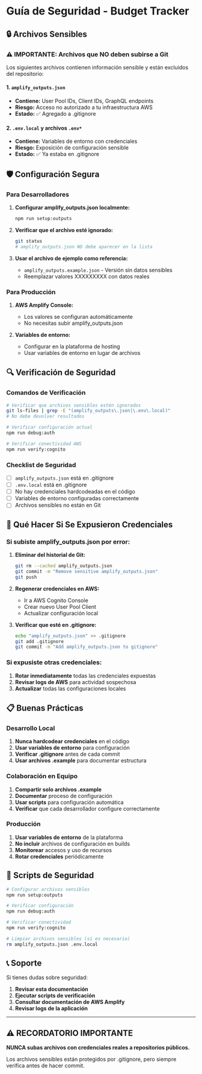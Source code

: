 # Guía de Seguridad - Budget Tracker

## 🔒 Archivos Sensibles

### ⚠️ IMPORTANTE: Archivos que NO deben subirse a Git

Los siguientes archivos contienen información sensible y están excluidos del repositorio:

#### 1. `amplify_outputs.json`
- **Contiene:** User Pool IDs, Client IDs, GraphQL endpoints
- **Riesgo:** Acceso no autorizado a tu infraestructura AWS
- **Estado:** ✅ Agregado a .gitignore

#### 2. `.env.local` y archivos `.env*`
- **Contiene:** Variables de entorno con credenciales
- **Riesgo:** Exposición de configuración sensible
- **Estado:** ✅ Ya estaba en .gitignore

## 🛡️ Configuración Segura

### Para Desarrolladores

1. **Configurar amplify_outputs.json localmente:**
   ```bash
   npm run setup:outputs
   ```

2. **Verificar que el archivo esté ignorado:**
   ```bash
   git status
   # amplify_outputs.json NO debe aparecer en la lista
   ```

3. **Usar el archivo de ejemplo como referencia:**
   - `amplify_outputs.example.json` - Versión sin datos sensibles
   - Reemplazar valores XXXXXXXXX con datos reales

### Para Producción

1. **AWS Amplify Console:**
   - Los valores se configuran automáticamente
   - No necesitas subir amplify_outputs.json

2. **Variables de entorno:**
   - Configurar en la plataforma de hosting
   - Usar variables de entorno en lugar de archivos

## 🔍 Verificación de Seguridad

### Comandos de Verificación

```bash
# Verificar que archivos sensibles estén ignorados
git ls-files | grep -E "(amplify_outputs\.json|\.env\.local)"
# No debe devolver resultados

# Verificar configuración actual
npm run debug:auth

# Verificar conectividad AWS
npm run verify:cognito
```

### Checklist de Seguridad

- [ ] `amplify_outputs.json` está en .gitignore
- [ ] `.env.local` está en .gitignore  
- [ ] No hay credenciales hardcodeadas en el código
- [ ] Variables de entorno configuradas correctamente
- [ ] Archivos sensibles no están en Git

## 🚨 Qué Hacer Si Se Expusieron Credenciales

### Si subiste amplify_outputs.json por error:

1. **Eliminar del historial de Git:**
   ```bash
   git rm --cached amplify_outputs.json
   git commit -m "Remove sensitive amplify_outputs.json"
   git push
   ```

2. **Regenerar credenciales en AWS:**
   - Ir a AWS Cognito Console
   - Crear nuevo User Pool Client
   - Actualizar configuración local

3. **Verificar que esté en .gitignore:**
   ```bash
   echo "amplify_outputs.json" >> .gitignore
   git add .gitignore
   git commit -m "Add amplify_outputs.json to gitignore"
   ```

### Si expusiste otras credenciales:

1. **Rotar inmediatamente** todas las credenciales expuestas
2. **Revisar logs de AWS** para actividad sospechosa
3. **Actualizar** todas las configuraciones locales

## 📋 Buenas Prácticas

### Desarrollo Local

1. **Nunca hardcodear credenciales** en el código
2. **Usar variables de entorno** para configuración
3. **Verificar .gitignore** antes de cada commit
4. **Usar archivos .example** para documentar estructura

### Colaboración en Equipo

1. **Compartir solo archivos .example**
2. **Documentar** proceso de configuración
3. **Usar scripts** para configuración automática
4. **Verificar** que cada desarrollador configure correctamente

### Producción

1. **Usar variables de entorno** de la plataforma
2. **No incluir** archivos de configuración en builds
3. **Monitorear** accesos y uso de recursos
4. **Rotar credenciales** periódicamente

## 🔧 Scripts de Seguridad

```bash
# Configurar archivos sensibles
npm run setup:outputs

# Verificar configuración
npm run debug:auth

# Verificar conectividad
npm run verify:cognito

# Limpiar archivos sensibles (si es necesario)
rm amplify_outputs.json .env.local
```

## 📞 Soporte

Si tienes dudas sobre seguridad:

1. **Revisar esta documentación**
2. **Ejecutar scripts de verificación**
3. **Consultar documentación de AWS Amplify**
4. **Revisar logs de la aplicación**

---

## ⚠️ RECORDATORIO IMPORTANTE

**NUNCA subas archivos con credenciales reales a repositorios públicos.**

Los archivos sensibles están protegidos por .gitignore, pero siempre verifica antes de hacer commit.